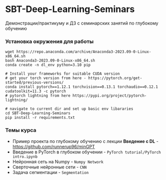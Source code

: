 # SBT-Deep-Learning-Seminars
Демонстрации/практикуму и ДЗ с семинарских занятий по глубокому обучению

### Установка окружения для работы
```
wget https://repo.anaconda.com/archive/Anaconda3-2023.09-0-Linux-x86_64.sh
bash Anaconda3-2023.09-0-Linux-x86_64.sh
conda create -n dl_env python=3.10 pip

# Install your frameworks for suitable CUDA version
# get your torch version from here - https://pytorch.org/get-started/previous-versions/
conda install pytorch==1.12.1 torchvision==0.13.1 torchaudio==0.12.1 cudatoolkit=11.3 -c pytorch
# pytorch lightning from here https://pypi.org/project/pytorch-lightning/

# navigate to current dir and set up basic env libararies
cd SBT-Deep-Learning-Seminars
pip install -r requirements.txt
```

### Темы курса
* Пример проекта по глубокому обучению с лекции **Введение с DL** - https://github.com/runnerup96/minGPT
* Введение в PyTorch в глубоком обучении - `PyTorch tutorial/PyTorch intro.ipynb`
* Нейронная сеть на Numpy - `Numpy Network`
* Сверточные нейронные сети - `CNN`
* Задача сегментации - `Segmentation`
